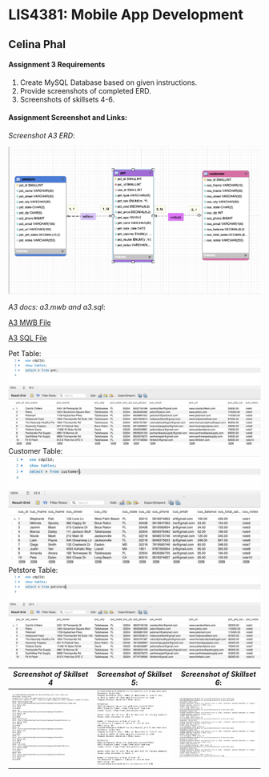 
# LIS4381: Mobile App Development

## Celina Phal

#### Assignment 3 Requirements

1. Create MySQL Database based on given instructions.
2. Provide screenshots of completed ERD.
3. Screenshots of skillsets 4-6.

#### Assignment Screenshot and Links: 
 
*Screenshot A3 ERD*: 
 
![A3 ERD](img/erd.png "ERD based upon A3 Requirements") 
 
*A3 docs: a3.mwb and a3.sql*: 
 
[A3 MWB File](docs/a3.mwb "A3 ERD in .mwb format") 
 
[A3 SQL File](docs/a3.sql "A3 SQL Script") 
  

Pet Table:
![SS1](img/img1.png)
Customer Table:
![SS3](img/img2.png)
Petstore Table:
![SS2](img/img3.png)


| *Screenshot of Skillset 4*      | *Screenshot of Skillset 5*: | *Screenshot of Skillset 6*:     |
| :----:       |    :----:   |          :----: |
| ![Skillset4](img/Q4.png)   | ![Skillset5](img/Q5.png) | ![Skillset6](img/Q6.png) |
